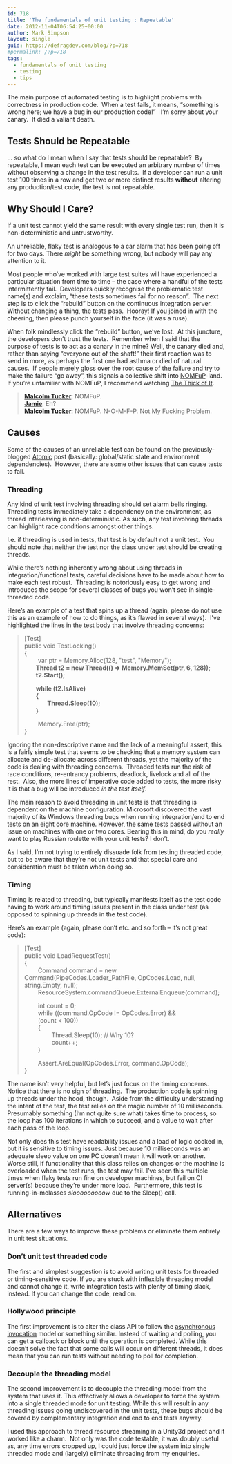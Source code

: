 ```yaml
---
id: 718
title: 'The fundamentals of unit testing : Repeatable'
date: 2012-11-04T06:54:25+00:00
author: Mark Simpson
layout: single
guid: https://defragdev.com/blog/?p=718
#permalink: /?p=718
tags:
  - fundamentals of unit testing
  - testing
  - tips
---
```

The main purpose of automated testing is to highlight problems with correctness in production code.&#160; When a test fails, it means, “something is wrong here; we have a bug in our production code!”&#160;&#160; I’m sorry about your canary.&#160; It died a valiant death.

## Tests Should be Repeatable

… so what do I mean when I say that tests should be repeatable?&#160; By repeatable, I mean each test can be executed an arbitrary number of times without observing a change in the test results.&#160; If a developer can run a unit test 100 times in a row and get two or more distinct results **without** altering any production/test code, the test is not repeatable.&#160; 

## Why Should I Care?

If a unit test cannot yield the same result with every single test run, then it is non-deterministic and untrustworthy. 

An unreliable, flaky test is analogous to a car alarm that has been going off for two days. There _might_ be something wrong, but nobody will pay any attention to it.&#160; 

Most people who’ve worked with large test suites will have experienced a particular situation from time to time – the case where a handful of the tests intermittently fail.&#160; Developers quickly recognise the problematic test name(s) and exclaim, “these tests sometimes fail for no reason”.&#160; The next step is to click the “rebuild” button on the continuous integration server.&#160; Without changing a thing, the tests pass.&#160; Hooray! If you joined in with the cheering, then please punch yourself in the face (it was a ruse).

<!--more-->

When folk mindlessly click the “rebuild” button, we’ve lost.&#160; At this juncture, the developers don’t trust the tests.&#160; Remember when I said that the purpose of tests is to act as a canary in the mine? Well, the canary died and, rather than saying “everyone out of the shaft!” their first reaction was to send in more, as perhaps the first one had asthma or died of natural causes.&#160; If people merely gloss over the root cause of the failure and try to make the failure “go away”, this signals a collective shift into [NOMFuP](http://www.urbandictionary.com/define.php?term=NOMFup)-land.&#160; If you’re unfamiliar with NOMFuP, I recommend watching [The Thick of It](http://uk.imdb.com/title/tt0459159/).

> **[Malcolm Tucker](http://uk.imdb.com/name/nm0134922/)**: NOMFuP.  
> **[Jamie](http://uk.imdb.com/name/nm0383467/)**: Eh?  
> **[Malcolm Tucker](http://uk.imdb.com/name/nm0134922/)**: NOMFuP. N-O-M-F-P. Not My Fucking Problem. 

## Causes

Some of the causes of an unreliable test can be found on the previously-blogged [Atomic](?p=714) post (basically: global/static state and environment dependencies).&#160; However, there are some other issues that can cause tests to fail.

### Threading

Any kind of unit test involving threading should set alarm bells ringing. Threading tests immediately take a dependency on the environment, as thread interleaving is non-deterministic. As such, any test involving threads can highlight race conditions amongst other things. 

I.e. if threading is used in tests, that test is by default not a unit test.&#160; You should note that neither the test nor the class under test should be creating threads.

While there’s nothing inherently wrong about using threads in integration/functional tests, careful decisions have to be made about how to make each test robust.&#160; Threading is notoriously easy to get wrong and introduces the scope for several classes of bugs you won’t see in single-threaded code.

Here&#8217;s an example of a test that spins up a thread (again, please do not use this as an example of how to do things, as it’s flawed in several ways).&#160; I’ve highlighted the lines in the test body that involve threading concerns:

> [Test]  
> public void TestLocking()  
> {  
> &#160;&#160;&#160;&#160;&#160;&#160;&#160; var ptr = Memory.Alloc(128, "test", "Memory");  
> **&#160;&#160;&#160;&#160;&#160;&#160;&#160; Thread t2 = new Thread(() => Memory.MemSet(ptr, 6, 128));  
> &#160;&#160;&#160;&#160;&#160;&#160;&#160; t2.Start();**
> 
> **&#160;&#160;&#160;&#160;&#160;&#160;&#160; while (t2.IsAlive)  
> &#160;&#160;&#160;&#160;&#160;&#160;&#160; {  
> &#160;&#160;&#160;&#160;&#160;&#160;&#160;&#160;&#160;&#160;&#160;&#160;&#160;&#160;&#160; Thread.Sleep(10);  
> &#160;&#160;&#160;&#160;&#160;&#160;&#160; }**
> 
> &#160;&#160;&#160;&#160;&#160;&#160;&#160; Memory.Free(ptr);  
> }

Ignoring the non-descriptive name and the lack of a meaningful assert, this is a fairly simple test that seems to be checking that a memory system can allocate and de-allocate across different threads, yet the majority of the code is dealing with threading concerns.&#160; Threaded tests run the risk of race conditions, re-entrancy problems, deadlock, livelock and all of the rest.&#160; Also, the more lines of imperative code added to tests, the more risky it is that a bug will be introduced _in the test itself_.&#160; 

The main reason to avoid threading in unit tests is that threading is dependent on the machine configuration. Microsoft discovered the vast majority of its Windows threading bugs when running integration/end to end tests on an eight core machine. However, the same tests passed without an issue on machines with one or two cores. Bearing this in mind, do you _really_ want to play Russian roulette with your unit tests? I don&#8217;t. 

As I said, I’m not trying to entirely dissuade folk from testing threaded code, but to be aware that they’re not unit tests and that special care and consideration must be taken when doing so. 

### Timing

Timing is related to threading, but typically manifests itself as the test code having to work around timing issues present in the class under test (as opposed to spinning up threads in the test code). 

Here&#8217;s an example (again, please don’t etc. and so forth – it’s not great code): 

> [Test]  
> public void LoadRequestTest()  
> {  
> &#160;&#160;&#160;&#160;&#160;&#160;&#160; Command command = new Command(PipeCodes.Loader_PathFile, OpCodes.Load, null, string.Empty, null);  
> &#160;&#160;&#160;&#160;&#160;&#160;&#160; ResourceSystem.commandQueue.ExternalEnqueue(command);
> 
> &#160;&#160;&#160;&#160;&#160;&#160;&#160; int count = 0;  
> &#160;&#160;&#160;&#160;&#160;&#160;&#160; while ((command.OpCode != OpCodes.Error) &&  
> &#160;&#160;&#160;&#160;&#160;&#160;&#160; (count < 100))  
> &#160;&#160;&#160;&#160;&#160;&#160;&#160; {  
> &#160;&#160;&#160;&#160;&#160;&#160;&#160;&#160;&#160;&#160;&#160;&#160;&#160;&#160;&#160; Thread.Sleep(10); // Why 10?  
> &#160;&#160;&#160;&#160;&#160;&#160;&#160;&#160;&#160;&#160;&#160;&#160;&#160;&#160;&#160; count++;  
> &#160;&#160;&#160;&#160;&#160;&#160;&#160; }
> 
> &#160;&#160;&#160;&#160;&#160;&#160;&#160; Assert.AreEqual(OpCodes.Error, command.OpCode);  
> }

The name isn’t very helpful, but let’s just focus on the timing concerns.&#160; Notice that there is no sign of threading.&#160; The production code is spinning up threads under the hood, though.&#160; Aside from the difficulty understanding the intent of the test, the test relies on the magic number of 10 milliseconds. Presumably something (I&#8217;m not quite sure what) takes time to process, so the loop has 100 iterations in which to succeed, and a value to wait after each pass of the loop. 

Not only does this test have readability issues and a load of logic cooked in, but it is sensitive to timing issues. Just because 10 milliseconds was an adequate sleep value on one PC doesn&#8217;t mean it will work on another. Worse still, if functionality that this class relies on changes or the machine is overloaded when the test runs, the test may fail. I&#8217;ve seen this multiple times when flaky tests run fine on developer machines, but fail on CI server(s) because they&#8217;re under more load.&#160; Furthermore, this test is running-in-molasses _slooooooooow_ due to the Sleep() call.

## Alternatives

There are a few ways to improve these problems or eliminate them entirely in unit test situations. 

### Don’t unit test threaded code

The first and simplest suggestion is to avoid writing unit tests for threaded or timing-sensitive code. If you are stuck with inflexible threading model and cannot change it, write integration tests with plenty of timing slack, instead. If you can change the code, read on. 

### Hollywood principle

The first improvement is to alter the class API to follow the [asynchronous invocation](http://shiman.wordpress.com/2008/09/11/c-net-delegates-asynchronous-invocation-endinvoke-method/) model or something similar. Instead of waiting and polling, you can get a callback or block until the operation is completed. While this doesn&#8217;t solve the fact that some calls will occur on different threads, it does mean that you can run tests without needing to poll for completion. 

### Decouple the threading model

The second improvement is to decouple the threading model from the system that uses it. This effectively allows a developer to force the system into a single threaded mode for unit testing. While this will result in any threading issues going undiscovered in the unit tests, these bugs should be covered by complementary integration and end to end tests anyway. 

I used this approach to thread resource streaming in a Unity3d project and it worked like a charm.&#160; Not only was the code testable, it was doubly useful as, any time errors cropped up, I could just force the system into single threaded mode and (largely) eliminate threading from my enquiries.